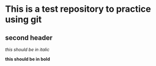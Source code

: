 This is a test repository to practice using git
===============================================

second header
-------------

_this should be in italic_

__this should be in bold__
